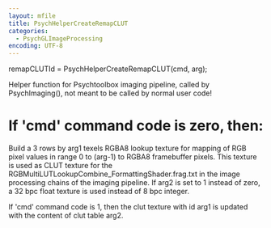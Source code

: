 ```yaml
---
layout: mfile
title: PsychHelperCreateRemapCLUT
categories:
  - PsychGLImageProcessing
encoding: UTF-8
---
```


remapCLUTId = PsychHelperCreateRemapCLUT(cmd, arg);

Helper function for Psychtoolbox imaging pipeline, called by
PsychImaging(), not meant to be called by normal user code!

# If 'cmd' command code is zero, then:

Build a 3 rows by arg1 texels RGBA8 lookup texture for mapping of RGB
pixel values in range 0 to (arg-1) to RGBA8 framebuffer pixels. This
texture is used as CLUT texture for the
RGBMultiLUTLookupCombine\_FormattingShader.frag.txt in the image
processing chains of the imaging pipeline. If arg2 is set to 1 instead of
zero, a 32 bpc float texture is used instead of 8 bpc integer.

If 'cmd' command code is 1, then the clut texture with id arg1 is updated
with the content of clut table arg2.
